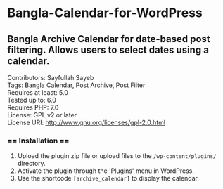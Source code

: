 # Bangla-Calendar-for-WordPress

## Bangla Archive Calendar for date-based post filtering. Allows users to select dates using a calendar.

Contributors: Sayfullah Sayeb<br>
Tags: Bangla Calendar, Post Archive, Post Filter<br>
Requires at least: 5.0<br>
Tested up to: 6.0<br>
Requires PHP: 7.0<br>
License: GPL v2 or later<br>
License URI: http://www.gnu.org/licenses/gpl-2.0.html<br>

### == Installation ==
1. Upload the plugin zip file or upload files to the `/wp-content/plugins/` directory.
2. Activate the plugin through the 'Plugins' menu in WordPress.
3. Use the shortcode `[archive_calendar]` to display the calendar.
